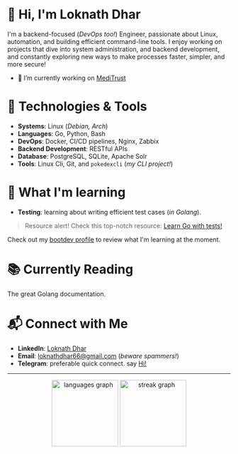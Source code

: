 # 👋 Hi, I'm Loknath Dhar

I'm a backend-focused (*DevOps too!*) Engineer, passionate about Linux, automation, and building efficient command-line tools. I enjoy working on projects that dive into system administration, and backend development, and constantly exploring new ways to make processes faster, simpler, and more secure! 

- 🔭 I’m currently working on [MediTrust](https://github.com/Dhar01/MediTrust)

# 🔧 Technologies & Tools

- **Systems**: Linux (*Debian, Arch*)
- **Languages**: Go, Python, Bash
- **DevOps**: Docker, CI/CD pipelines, Nginx, Zabbix
- **Backend Development**: RESTful APIs
- **Database**: PostgreSQL, SQLite, Apache Solr
- **Tools**: Linux Cli, Git, and `pokedexcli` (*my CLI project!*)

# 🌱 What I'm learning

- **Testing**: learning about writing efficient test cases (*in Golang*).

> Resource alert! Check this top-notch resource: [Learn Go with tests!](https://quii.gitbook.io/learn-go-with-tests)

Check out my [bootdev profile](https://www.boot.dev/u/dhar01) to review what I'm learning at the moment.

# 📚 Currently Reading

The great Golang documentation.

# 📬 Connect with Me

- **LinkedIn**: [Loknath Dhar](https://www.linkedin.com/in/dhar01/)
- **Email**: [loknathdhar66@gmail.com](mailto:loknathdhar66@gmail.com) (*beware spammers!*)
- **Telegram**: preferable quick connect. say [Hi!](https://t.me/Dhar01)

- - -

<div align="center">
  <img src="https://github-readme-stats.vercel.app/api/top-langs?username=Dhar01&locale=en&hide_title=false&layout=compact&card_width=320&langs_count=5&theme=dracula&hide_border=false&order=2" height="150" alt="languages graph"  />
  <img src="https://streak-stats.demolab.com?user=Dhar01&locale=en&mode=daily&theme=dracula&hide_border=false&border_radius=5&order=3" height="150" alt="streak graph"  />
</div>

###
